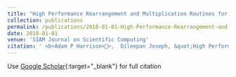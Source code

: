 ```yaml
---
title: "High Performance Rearrangement and Multiplication Routines for Sparse Tensor Arithmetic"
collection: publications
permalink: /publications/2018-01-01-High-Performance-Rearrangement-and-Multiplication-Routines-for-Sparse-Tensor-Arithmetic
date: 2018-01-01
venue: 'SIAM Journal on Scientific Computing'
citation: ' <b>Adam P Harrison<>,  Dileepan Joseph, &quot;High Performance Rearrangement and Multiplication Routines for Sparse Tensor Arithmetic.&quot; SIAM Journal on Scientific Computing, 2018.'
---
```

Use [Google Scholar](https://scholar.google.com/scholar?q=High+Performance+Rearrangement+and+Multiplication+Routines+for+Sparse+Tensor+Arithmetic){:target="_blank"} for full citation